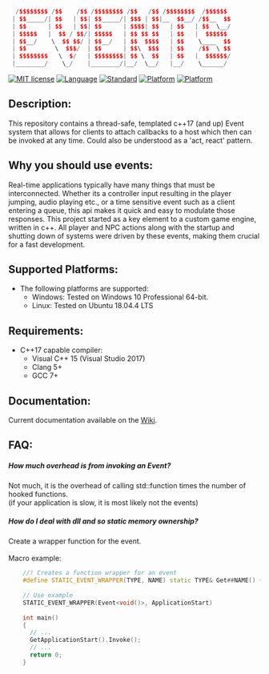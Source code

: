 
```c++
  /$$$$$$$$ /$$    /$$ /$$$$$$$$ /$$   /$$ /$$$$$$$$  /$$$$$$ 
 | $$_____/| $$   | $$| $$_____/| $$$ | $$|__  $$__/ /$$__  $$ 
 | $$      | $$   | $$| $$      | $$$$| $$   | $$   | $$  \__/ 
 | $$$$$   |  $$ / $$/| $$$$$   | $$ $$ $$   | $$   |  $$$$$$  
 | $$__/    \  $$ $$/ | $$__/   | $$  $$$$   | $$    \____  $$
 | $$        \  $$$/  | $$      | $$\  $$$   | $$    /$$  \ $$
 | $$$$$$$$   \  $/   | $$$$$$$$| $$ \  $$   | $$   |  $$$$$$/
 |________/    \_/    |________/|__/  \__/   |__/    \______/ 
```

[![MIT license](https://img.shields.io/badge/License-MIT-green.svg)](https://lbesson.mit-license.org/)
[![Language](https://img.shields.io/badge/language-C++-turquoise.svg)](https://isocpp.org/)
[![Standard](https://img.shields.io/badge/c%2B%2B-17-turquoise.svg)](https://en.wikipedia.org/wiki/C%2B%2B17)
[![Platform](https://img.shields.io/badge/platform-Windows-black.svg)](https://en.wikipedia.org/wiki/Microsoft_Windows)
[![Platform](https://img.shields.io/badge/platform-Linux-black.svg)](https://en.wikipedia.org/wiki/Linux)

## Description:
This repository contains a thread-safe, templated c++17 (and up) Event system that allows for clients to attach callbacks to a host 
which then can be invoked at any time. Could also be understood as a 'act, react' pattern.

## Why you should use events:
Real-time applications typically have many things that must be interconnected. Whether its a controller input resulting in the 
player jumping, audio playing etc., or a time sensitive event such as a client entering a queue, this api makes it quick 
and easy to modulate those responses. This project started as a key element to a custom game engine, written in c++.
All player and NPC actions along with the startup and shutting down of systems were driven by these events, making them
crucial for a fast development.

## Supported Platforms:
- The following platforms are supported:
    - Windows: Tested on Windows 10 Professional 64-bit.
    - Linux: Tested on Ubuntu 18.04.4 LTS


## Requirements:
- C++17 capable compiler:
    - Visual C++ 15 (Visual Studio 2017)
    - Clang 5+
    - GCC 7+

## Documentation:
Current documentation available on the [Wiki](https://github.com/itstristanb/Events/wiki).

## FAQ:
##### How much overhead is from invoking an Event? <br>
Not much, it is the overhead of calling std::function times the number of hooked functions. <br>
(if your application is slow, it is most likely not the events)

##### How do I deal with dll and so static memory ownership? <br>
Create a wrapper function for the event. <br><br> Macro example:
```c++
    //! Creates a function wrapper for an event  
    #define STATIC_EVENT_WRAPPER(TYPE, NAME) static TYPE& Get##NAME() { static TYPE NAME; return NAME; }
    
    // Use example
    STATIC_EVENT_WRAPPER(Event<void()>, ApplicationStart)
    
    int main()
    {
      // ...
      GetApplicationStart().Invoke();
      // ...
      return 0;
    }
```
